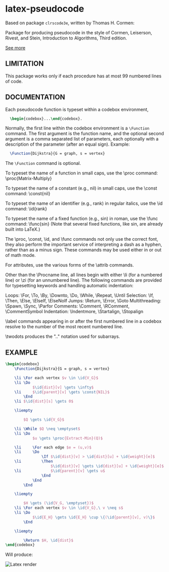 latex-pseudocode
================

Based on package `clrscode3e`, written by Thomas H. Cormen:

Package for producing pseudocode in the style of Cormen, Leiserson,
Rivest, and Stein, Introduction to Algorithms, Third edition.

[See more](http://www.cs.dartmouth.edu/~thc/clrscode/)

LIMITATION
----------

This package works only if each procedure has at most 99
numbered lines of code.

DOCUMENTATION
-------------

Each pseudocode function is typeset within a codebox environment,
```tex
  \begin{codebox}...\end{codebox}.
```

Normally, the first line within the codebox environment is a
`\Function` command. The first argument is the function name, and the
optional second argument is a comma separated list of parameters, each
optionally with a description of the parameter (after an equal sign).
Example:
```tex
  \Function{Dijkstra}{G = graph, s = vertex}
```
The `\Function` command is optional.

To typeset the name of a function in small caps, use the \proc command:
  \proc{Matrix-Multiply}

To typeset the name of a constant (e.g., nil) in small caps, use the
\const command:
  \const{nil}

To typeset the name of an identifier (e.g., rank) in regular italics,
use the \id command:
  \id{rank}

To typeset the name of a fixed function (e.g., sin) in roman, use the
\func command:
  \func{sin}
(Note that several fixed functions, like sin, are already built into
LaTeX.)

The \proc, \const, \id, and \func commands not only use the correct
font, they also perform the important service of interpreting a dash
as a hyphen, rather than as a minus sign.  These commands may be used
either in or out of math mode.

For attributes, use the various forms of the \attrib commands.

Other than the \Procname line, all lines begin with either \li (for a
numbered line) or \zi (for an unnumbered line).  The following
commands are provided for typesetting keywords and handling automatic
indentation:

Loops: \For, \To, \By, \Downto, \Do, \While, \Repeat, \Until
Selection: \If, \Then, \Else, \ElseIf, \ElseNoIf
Jumps: \Return, \Error, \Goto
Multithreading: \Spawn, \Sync, \Parfor
Comments: \Comment, \RComment, \CommentSymbol
Indentation: \Indentmore, \Startalign, \Stopalign

\label commands appearing in or after the first numbered line in a
codebox resolve to the number of the most recent numbered line.

\twodots produces the ".." notation used for subarrays.

EXAMPLE
-------

```tex
\begin{codebox}
    \Function{Dijkstra}{G = graph, s = vertex}

    \li \For each vertex $v \in \id{V_G}$
    \li \Do
            $\id{dist}[v] \gets \infty$
    \li     $\id{parent}[v] \gets \const{NIL}$
        \End
    \li $\id{dist}[s] \gets 0$

    \liempty

        $Q \gets \id{V_G}$

    \li \While $Q \neq \emptyset$
    \li \Do
            $u \gets \proc{Extract-Min}(Q)$

    \li     \For each edge $e = (u,v)$
    \li     \Do
                \If $\id{dist}[v] > \id{dist}[u] + \id{weight}[e]$
    \li         \Then
                    $\id{dist}[v] \gets \id{dist}[u] + \id{weight}[e]$
    \li             $\id{parent}[v] \gets u$
                \End
            \End
        \End

    \liempty

        $H \gets (\id{V_G, \emptyset})$
    \li \For each vertex $v \in \id{V_G},\ v \neq s$
    \li \Do
            $\id{E_H} \gets \id{E_H} \cup \{(\id{parent}[v], v)\}$
        \End

    \liempty

        \Return $H, \id{dist}$
\end{codebox}
```

Will produce:

![Latex render](https://github.com/esneider/latex-pseudocode/raw/master/images/Dijkstra.png "Pseudocode for Dijkstra's algorithm")

